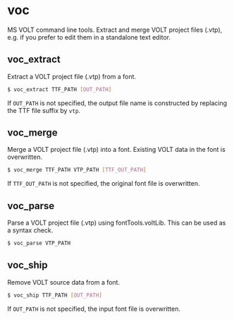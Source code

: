 # voc

MS VOLT command line tools. Extract and merge VOLT project files (.vtp), e.g. if you prefer to edit them in a standalone text editor.


## voc_extract

Extract a VOLT project file (.vtp) from a font.

```bash
$ voc_extract TTF_PATH [OUT_PATH]
```

If `OUT_PATH` is not specified, the output file name is constructed by replacing the TTF file suffix by `vtp`.


## voc_merge

Merge a VOLT project file (.vtp) into a font. Existing VOLT data in the font is overwritten.

```bash
$ voc_merge TTF_PATH VTP_PATH [TTF_OUT_PATH]
```

If `TTF_OUT_PATH` is not specified, the original font file is overwritten.

## voc_parse

Parse a VOLT project file (.vtp) using fontTools.voltLib. This can be used as a syntax check.

```bash
$ voc_parse VTP_PATH
```

## voc_ship

Remove VOLT source data from a font.

```bash
$ voc_ship TTF_PATH [OUT_PATH]
```

If `OUT_PATH` is not specified, the input font file is overwritten.
